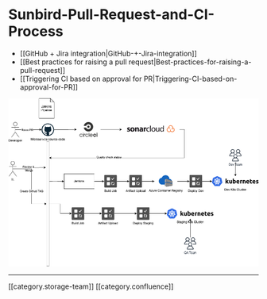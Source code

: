 # Sunbird-Pull-Request-and-CI-Process

* \[\[GitHub + Jira integration|GitHub-+-Jira-integration]]
* \[\[Best practices for raising a pull request|Best-practices-for-raising-a-pull-request]]
* \[\[Triggering CI based on approval for PR|Triggering-CI-based-on-approval-for-PR]]

![](../../../../DevOpsFull/devops-kn-framewnbp/images/storage/Sunbird-CICD.png)

***

\[\[category.storage-team]] \[\[category.confluence]]
